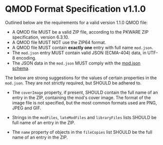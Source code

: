 # QMOD Format Specification v1.1.0

Outlined below are the requirements for a valid version 1.1.0 QMOD file:
- A QMOD file MUST be a valid ZIP file, according to the PKWARE ZIP specification, version 6.3.10.
- A QMOD file MUST NOT use the ZIP64 format.
- A QMOD file MUST contain **exactly one** entry with full name `mod.json`.
- The `mod.json` entry MUST contain valid JSON (ECMA-404) data, in UTF-8 encoding.
- The JSON data in the `mod.json` MUST comply with the [mod.json schema](./QuestPatcher.QMod/Resources/qmod.schema.json).

The below are strong suggestions for the values of certain properties in the `mod.json`. They are not strictly required, but SHOULD be adhered to.
- The `coverImage` property, if present, SHOULD contain the full name of an entry in the ZIP, containing the mod's cover image. The format of the image file is not specified, but the most common formats used are PNG, JPEG and GIF.

- Strings in the `modFiles`, `lateModFiles` and `libraryFiles` lists SHOULD be full name of an entry in the ZIP.
- The `name` property of objects in the `fileCopies` list SHOULD be the full name of an entry in the ZIP.